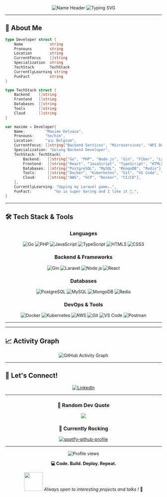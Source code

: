 <div align="center">

<!-- ASCII Art Header -->
<img src="https://readme-typing-svg.herokuapp.com?font=Fira+Code&size=30&duration=2000&pause=1000&color=00D8FF&center=true&vCenter=true&width=800&height=100&lines=%E2%96%88%E2%96%88%E2%96%88%E2%96%88%E2%96%88%E2%96%88%E2%96%88%E2%96%88%E2%96%88%E2%96%88%E2%96%88%E2%96%88%E2%96%88%E2%96%88%E2%96%88%E2%96%88%E2%96%88%E2%96%88%E2%96%88%E2%96%88%E2%96%88%E2%96%88%E2%96%88%E2%96%88%E2%96%88%E2%96%88%E2%96%88%E2%96%88%E2%96%88%E2%96%88%E2%96%88%E2%96%88%E2%96%88%E2%96%88%E2%96%88%E2%96%88%E2%96%88%E2%96%88%E2%96%88%E2%96%88%E2%96%88%E2%96%88%E2%96%88%E2%96%88%E2%96%88%E2%96%88%E2%96%88%E2%96%88;%E2%96%88%E2%96%88%E2%96%91%E2%96%91%E2%96%91%E2%96%91%E2%96%91%E2%96%91%E2%96%91%E2%96%91%E2%96%91%E2%96%91%E2%96%91%E2%96%91%E2%96%91%E2%96%91%E2%96%91%E2%96%91%E2%96%91%E2%96%91%E2%96%91%E2%96%88%E2%96%88%E2%96%91%E2%96%91%E2%96%91%E2%96%91%E2%96%91%E2%96%91%E2%96%91%E2%96%91%E2%96%91%E2%96%91%E2%96%91%E2%96%91%E2%96%91%E2%96%91%E2%96%91%E2%96%91%E2%96%91%E2%96%91%E2%96%91%E2%96%91%E2%96%91%E2%96%91%E2%96%91%E2%96%91%E2%96%91%E2%96%91%E2%96%88%E2%96%88;%E2%96%88%E2%96%88%E2%96%91%E2%96%91%E2%96%91%E2%96%91%E2%96%91%E2%96%91%E2%96%91%E2%96%91%E2%96%91%E2%96%91%E2%96%91%E2%96%91%E2%96%91%E2%96%91%E2%96%91%E2%96%91%E2%96%91%E2%96%91%E2%96%91%E2%96%88%E2%96%88%E2%96%91%E2%96%91%E2%96%91%E2%96%91%E2%96%91%E2%96%91%E2%96%91%E2%96%91%E2%96%91%E2%96%91%E2%96%91%E2%96%91%E2%96%91%E2%96%91%E2%96%91%E2%96%91%E2%96%91%E2%96%91%E2%96%91%E2%96%91%E2%96%91%E2%96%91%E2%96%91%E2%96%91%E2%96%91%E2%96%91%E2%96%88%E2%96%88;%E2%96%88%E2%96%88%E2%96%91%E2%96%91%E2%96%91%E2%96%91%E2%96%91%E2%96%91%E2%96%91%E2%96%91%E2%96%91%E2%96%91%E2%96%91%E2%96%91%E2%96%91%E2%96%91%E2%96%91%E2%96%91%E2%96%91%E2%96%91%E2%96%91%E2%96%88%E2%96%88%E2%96%91%E2%96%91%E2%96%91%E2%96%91%E2%96%91%E2%96%91%E2%96%91%E2%96%91%E2%96%91%E2%96%91%E2%96%91%E2%96%91%E2%96%91%E2%96%91%E2%96%91%E2%96%91%E2%96%91%E2%96%91%E2%96%91%E2%96%91%E2%96%91%E2%96%91%E2%96%91%E2%96%91%E2%96%91%E2%96%91%E2%96%88%E2%96%88;%E2%96%88%E2%96%88%E2%96%88%E2%96%88%E2%96%88%E2%96%88%E2%96%88%E2%96%88%E2%96%88%E2%96%88%E2%96%88%E2%96%88%E2%96%88%E2%96%88%E2%96%88%E2%96%88%E2%96%88%E2%96%88%E2%96%88%E2%96%88%E2%96%88%E2%96%88%E2%96%88%E2%96%88%E2%96%88%E2%96%88%E2%96%88%E2%96%88%E2%96%88%E2%96%88%E2%96%88%E2%96%88%E2%96%88%E2%96%88%E2%96%88%E2%96%88%E2%96%88%E2%96%88%E2%96%88%E2%96%88%E2%96%88%E2%96%88%E2%96%88%E2%96%88%E2%96%88%E2%96%88%E2%96%88%E2%96%88;MAXIME+DELVAUX" alt="Name Header" />

<img src="https://readme-typing-svg.herokuapp.com?font=Fira+Code&size=22&duration=3000&pause=1000&color=36BCF7&center=true&vCenter=true&width=600&lines=Golang+Backend+Developer;Team+Catalyst;Full+Stack;PHP+%26+Go+Enthusiast;Building+Scalable+APIs" alt="Typing SVG" />

</div>

---

## 🚀 About Me

```go
type Developer struct {
    Name            string
    Pronouns        string
    Location        string
    CurrentFocus    []string
    Specialization  string
    TechStack       TechStack
    CurrentlyLearning string
    FunFact         string
}

type TechStack struct {
    Backend    []string
    Frontend   []string
    Databases  []string
    Tools      []string
    Cloud      []string
}

var maxime = Developer{
    Name:         "Maxime Delvaux",
    Pronouns:     "he/him",
    Location:     "🇧🇪 Belgium",
    CurrentFocus: []string{"Backend Services", "Microservices", "API Development"},
    Specialization: "Golang Backend Developer",
    TechStack: TechStack{
        Backend:   []string{"Go", "PHP", "Node.js", "Gin", "Fiber", "Laravel"},
        Frontend:  []string{"React", "JavaScript", "TypeScript", "HTML5", "CSS3"},
        Databases: []string{"PostgreSQL", "MySQL", "MongoDB", "Redis"},
        Tools:     []string{"Docker", "Kubernetes", "Git", "VS Code", "Postman"},
        Cloud:     []string{"AWS", "GCP", "Docker", "CI/CD"},
    },
    CurrentlyLearning: "Upping my Laravel game⚔️.",
    FunFact:          "Go is super boring and I like it 🔨.",
}
```

---

## 🛠️ Tech Stack & Tools

<div align="center">

### Languages
![Go](https://img.shields.io/badge/Go-00ADD8?style=for-the-badge&logo=go&logoColor=white)
![PHP](https://img.shields.io/badge/PHP-777BB4?style=for-the-badge&logo=php&logoColor=white)
![JavaScript](https://img.shields.io/badge/JavaScript-F7DF1E?style=for-the-badge&logo=javascript&logoColor=black)
![TypeScript](https://img.shields.io/badge/TypeScript-007ACC?style=for-the-badge&logo=typescript&logoColor=white)
![HTML5](https://img.shields.io/badge/HTML5-E34F26?style=for-the-badge&logo=html5&logoColor=white)
![CSS3](https://img.shields.io/badge/CSS3-1572B6?style=for-the-badge&logo=css3&logoColor=white)

### Backend & Frameworks
![Gin](https://img.shields.io/badge/Gin-00ADD8?style=for-the-badge&logo=go&logoColor=white)
![Laravel](https://img.shields.io/badge/Laravel-FF2D20?style=for-the-badge&logo=laravel&logoColor=white)
![Node.js](https://img.shields.io/badge/Node.js-43853D?style=for-the-badge&logo=node.js&logoColor=white)
![React](https://img.shields.io/badge/React-20232A?style=for-the-badge&logo=react&logoColor=61DAFB)

### Databases
![PostgreSQL](https://img.shields.io/badge/PostgreSQL-316192?style=for-the-badge&logo=postgresql&logoColor=white)
![MySQL](https://img.shields.io/badge/MySQL-00000F?style=for-the-badge&logo=mysql&logoColor=white)
![MongoDB](https://img.shields.io/badge/MongoDB-4EA94B?style=for-the-badge&logo=mongodb&logoColor=white)
![Redis](https://img.shields.io/badge/Redis-DC382D?style=for-the-badge&logo=redis&logoColor=white)

### DevOps & Tools
![Docker](https://img.shields.io/badge/Docker-2496ED?style=for-the-badge&logo=docker&logoColor=white)
![Kubernetes](https://img.shields.io/badge/Kubernetes-326CE5?style=for-the-badge&logo=kubernetes&logoColor=white)
![AWS](https://img.shields.io/badge/AWS-232F3E?style=for-the-badge&logo=amazon-aws&logoColor=white)
![Git](https://img.shields.io/badge/Git-F05032?style=for-the-badge&logo=git&logoColor=white)
![VS Code](https://img.shields.io/badge/VS_Code-007ACC?style=for-the-badge&logo=visual-studio-code&logoColor=white)
![Postman](https://img.shields.io/badge/Postman-FF6C37?style=for-the-badge&logo=postman&logoColor=white)

</div>

---
<!-- 
## 📊 GitHub Statistics

<div align="center">
  <img height="180em" src="https://github-readme-stats.vercel.app/api?username=maximedelvaux&show_icons=true&theme=radical&include_all_commits=true&count_private=true"/>
  <img height="180em" src="https://github-readme-stats.vercel.app/api/top-langs/?username=maximedelvaux&layout=compact&langs_count=8&theme=radical"/>
</div>

<div align="center">
  <img src="https://github-readme-streak-stats.herokuapp.com/?user=maximedelvaux&theme=radical" alt="maximedelvaux's streak"/>
</div>

---

## 🏆 GitHub Trophies

<div align="center">
  <img src="https://github-profile-trophy.vercel.app/?username=maximedelvaux&theme=radical&no-frame=false&no-bg=false&margin-w=4&row=1" alt="maximedelvaux's trophies"/>
</div> -->

---

<!-- ## 🌟 Featured Projects

<div align="center">

[![ReadMe Card](https://github-readme-stats.vercel.app/api/pin/?username=maximedelvaux&repo=maximedelvaux&theme=radical)](https://github.com/maximedelvaux/maximedelvaux)

</div>

--- -->

## 📈 Activity Graph

<div align="center">
  <img src="https://github-readme-activity-graph.vercel.app/graph?username=maximedelvaux&bg_color=0d1117&color=ffffff&line=00b3ff&point=f9ca24&area=true&hide_border=true" alt="GitHub Activity Graph">
</div>

---

## 🤝 Let's Connect!

<div align="center">

[![LinkedIn](https://img.shields.io/badge/LinkedIn-0077B5?style=for-the-badge&logo=linkedin&logoColor=white)](https://www.linkedin.com/in/maxime-delvaux-1514b9114/?originalSubdomain=be)
</div>

---

<div align="center">

### 💭 Random Dev Quote
![](https://quotes-github-readme.vercel.app/api?type=horizontal&theme=radical)

### 🎵 Currently Rocking
[![spotify-github-profile](https://spotify-github-profile.vercel.app/api/spotify?background_color=0d1117&border_color=ffffff)](https://open.spotify.com/user/21bwc5e46346a4p5dxmkzgdsy)

</div>

---

<div align="center">
  <img src="https://komarev.com/ghpvc/?username=maximedelvaux&color=blueviolet&style=flat-square&label=Profile+Views" alt="Profile views">
  
  **💻 Code. Build. Deploy. Repeat.**
  
  <img src="https://media.giphy.com/media/13HgwGsXF0aiGY/giphy.gif" width="60"> <em>Always open to interesting projects and talks !</em> 🚀
</div>
